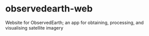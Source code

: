 # observedearth-web
Website for ObservedEarth; an app for obtaining, processing, and visualising satellite imagery
